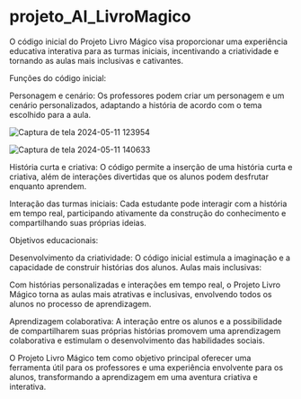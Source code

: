 # projeto_AI_LivroMagico

O código inicial do Projeto Livro Mágico visa proporcionar uma experiência educativa interativa para as turmas iniciais, incentivando a criatividade e tornando as aulas mais inclusivas e cativantes.

Funções do código inicial:

Personagem e cenário: Os professores podem criar um personagem e um cenário personalizados, adaptando a história de acordo com o tema escolhido para a aula. 

![Captura de tela 2024-05-11 123954](https://github.com/j0tad3v/livroMagico/assets/166224756/3e2637de-8fb9-49f1-b06e-d774dc5e1935)

![Captura de tela 2024-05-11 140633](https://github.com/j0tad3v/livroMagico/assets/166224756/9fbd61d5-4c04-4e43-b36d-31cd4962270f)

História curta e criativa: O código permite a inserção de uma história curta e criativa, além de interações divertidas que os alunos podem desfrutar enquanto aprendem.

Interação das turmas iniciais: Cada estudante pode interagir com a história em tempo real, participando ativamente da construção do conhecimento e compartilhando suas próprias ideias.

Objetivos educacionais:

Desenvolvimento da criatividade: O código inicial estimula a imaginação e a capacidade de construir histórias dos alunos. Aulas mais inclusivas:

Com histórias personalizadas e interações em tempo real, o Projeto Livro Mágico torna as aulas mais atrativas e inclusivas, envolvendo todos os alunos no processo de aprendizagem.

Aprendizagem colaborativa: A interação entre os alunos e a possibilidade de compartilharem suas próprias histórias promovem uma aprendizagem colaborativa e estimulam o desenvolvimento das habilidades sociais.

O Projeto Livro Mágico tem como objetivo principal oferecer uma ferramenta útil para os professores e uma experiência envolvente para os alunos, transformando a aprendizagem em uma aventura criativa e interativa.
